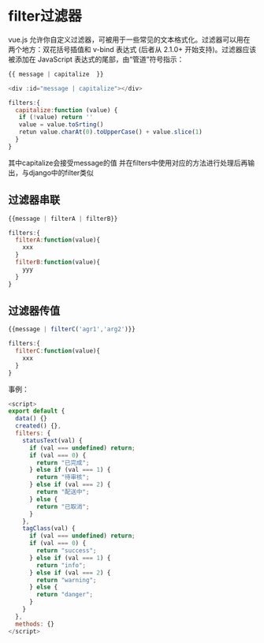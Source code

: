 # filter过滤器
vue.js 允许你自定义过滤器，可被用于一些常见的文本格式化。过滤器可以用在两个地方：双花括号插值和 v-bind 表达式 (后者从 2.1.0+ 开始支持)。过滤器应该被添加在 JavaScript 表达式的尾部，由“管道”符号指示：

```js
{{ message | capitalize  }}

<div :id="message | capitalize"></div>

filters:{
  capitalize:function (value) {
   if (!value) return ''
   value = value.toSrting()
   retun value.charAt(0).toUpperCase() + value.slice(1) 
  }
}
```

其中capitalize会接受message的值 并在filters中使用对应的方法进行处理后再输出，与django中的filter类似

## 过滤器串联
```js
{{message | filterA | filterB}}

filters:{
  filterA:function(value){
    xxx
  } 
  filterB:function(value){
    yyy
  }
}

```

## 过滤器传值
```js
{{message | filterC('agr1','arg2')}}

filters:{
  filterC:function(value){
    xxx
  }
}
```



事例：
```js
<script>
export default {
  data() {}
  created() {},
  filters: {
    statusText(val) {
      if (val === undefined) return;
      if (val === 0) {
        return "已完成";
      } else if (val === 1) {
        return "待审核";
      } else if (val === 2) {
        return "配送中";
      } else {
        return "已取消";
      }
    },
    tagClass(val) {
      if (val === undefined) return;
      if (val === 0) {
        return "success";
      } else if (val === 1) {
        return "info";
      } else if (val === 2) {
        return "warning";
      } else {
        return "danger";
      }
    }
  },
  methods: {}
</script> 
```